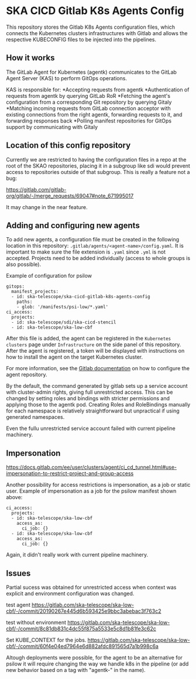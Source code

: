 SKA CICD Gitlab K8s Agents Config
=================================

This repository stores the Gitlab K8s Agents configuration files, which connects the Kubernetes clusters infrastructures with Gitlab and allows the respective KUBECONFIG files to be injected into the pipelines.

How it works
------------

The GitLab Agent for Kubernetes (agentk) communicates to the GitLab Agent Server (KAS) to perform GitOps operations.

KAS is responsible for:
*Accepting requests from agentk
*Authentication of requests from agentk by querying GitLab RoR
*Fetching the agent's configuration from a corresponding Git repository by querying Gitaly
*Matching incoming requests from GitLab connection acceptor with existing connections from the right agentk, forwarding requests to it, and forwarding responses back
*Polling manifest repositories for GitOps support by communicating with Gitaly


Location of this config repository
----------------------------------

Currently we are restricted to having the configuration files in a repo at
the root of the SKAO repositories, placing it in a subgroup like sdi would
prevent access to repositories outside of that subgroup. This is really a feature not a
bug:

https://gitlab.com/gitlab-org/gitlab/-/merge_requests/69047#note_671995017

It may change in the near feature.

Adding and configuring new agents
---------------------------------

To add new agents, a configuration file must be created in the following location in this repository: `.gitlab/agents/<agent-name>/config.yaml`. It is important to make sure the file extension is `.yaml` since `.yml` is not accepted. Projects need to
be added individually (access to whole groups is also possible).

Example of configuration for psilow

```
gitops:
  manifest_projects:
  - id: ska-telescope/ska-cicd-gitlab-k8s-agents-config
    paths:
    - glob: '/manifests/psi-low/*.yaml'
ci_access:
  projects:
  - id: ska-telescope/sdi/ska-cicd-stencil
  - id: ska-telescope/ska-low-cbf
```

After this file is added, the agent can be registered in the `Kubernetes clusters` page under `Infrastructure` on the side panel of this repository. After the agent is registered, a token will be displayed with instructions on how to install the agent on the target Kubernetes cluster. 

For more information, see the [Gitlab documentation](https://docs.gitlab.com/ee/user/clusters/agent/repository.html#agent-configuration-repository) on how to configure the agent repository.


By the default, the command generated by gitlab sets up a service account with cluster-admin rights, giving full
unrestricted access. This can be changed by setting roles and bindings with stricter permissions and applying
those to the agentk pod. Creating Roles and RoleBindings manually for each namespace is relatively straightforward 
but unpractical if using generated namespaces.

Even the fullu unrestricted service account failed with current pipeline machinery.

Impersonation
-------------

https://docs.gitlab.com/ee/user/clusters/agent/ci_cd_tunnel.html#use-impersonation-to-restrict-project-and-group-access

Another possibility for access restrictions is impersonation, as a job or static user. Example of impersonation as a job
for the psilow manifest shown above:

```
ci_access:
  projects:
  - id: ska-telescope/ska-low-cbf
    access_as:
      ci_job: {}
  - id: ska-telescope/ska-low-cbf
    access_as:
      ci_job: {}
```

Again, it didn't really work with current pipeline machinery. 

Issues
------

Partial sucess was obtained for unrestricted access when context was explicit
and environment configuration was changed.

test agent
https://gitlab.com/ska-telescope/ska-low-cbf/-/commit/20190267e445d6b593425e9bbc3abebac3f763c2

test without environment
https://gitlab.com/ska-telescope/ska-low-cbf/-/commit/8c81db831c4dc55f875a5533e5c8d1b81fe3c62c

Set KUBE_CONTEXT for the jobs. 
https://gitlab.com/ska-telescope/ska-low-cbf/-/commit/60f4e04ed7964e6d882afdc891565d7a1b998c6a


Altough deployments were possible, for the agent to be an alternative for psilow it
will require changing the way we handle k8s in the pipeline
(or add new behavior based on a tag with "agentk-" in the name).



